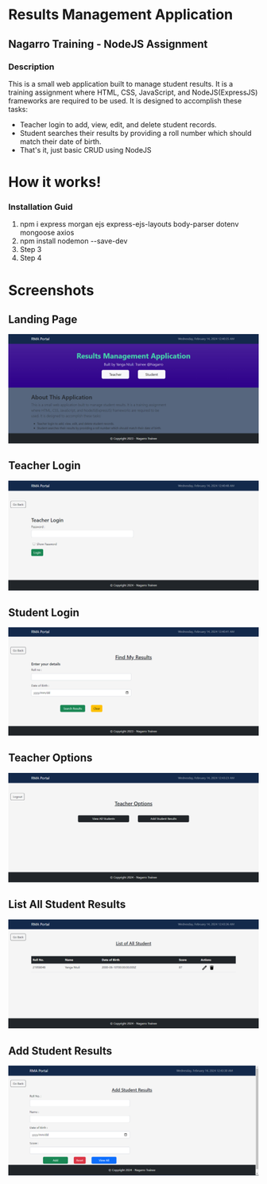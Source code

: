 # Results Management Application
## Nagarro Training - NodeJS Assignment

### Description

This is a small web application built to manage student results. It is a training assignment where HTML, CSS, JavaScript, and NodeJS(ExpressJS) frameworks are required to be used. It is designed to accomplish these tasks:

* Teacher login to add, view, edit, and delete student records.
* Student searches their results by providing a roll number which should match their date of birth.
* That's it, just basic CRUD using NodeJS

# How it works!

### Installation Guid

1. npm i express morgan ejs express-ejs-layouts body-parser dotenv mongoose axios
2. npm install nodemon --save-dev
3. Step 3
4. Step 4


# Screenshots 

## Landing Page 

<img alt="landingpage" src="public/images/screenshots/Screenshot (73).png">

## Teacher Login 

<img alt="landingpage" src="public/images/screenshots/Screenshot (75).png">

## Student Login 

<img alt="landingpage" src="public/images/screenshots/Screenshot (74).png">

## Teacher Options
<img alt="landingpage" src="public/images/screenshots/Screenshot (76).png">

## List All Student Results

<img alt="landingpage" src="public/images/screenshots/Screenshot (78).png">

## Add Student Results
<img alt="landingpage" src="public/images/screenshots/Screenshot (77).png">








